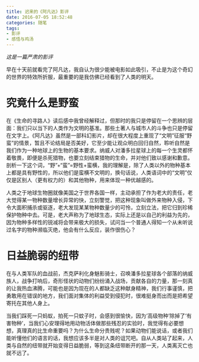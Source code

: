 ```yaml
---
title: 迟来的《阿凡达》影评
date: 2016-07-05 18:52:48
categories: 随笔
tags:
- 影评
- 感悟与鸡汤
---
```

*这是一篇严肃的影评*

早在十天前就看完了阿凡达，我自认为很少能被电影如此吸引，不止是为这个奇幻的世界的特效所折服，最重要的是我仿佛已经看到了人类的明天。

# 究竟什么是野蛮

在《生命的寻路人》读后感中我曾经解释过，但那时的我只是停留在一个思辨的层面：我们只以当下的人类作为文明的基准。那些土著人与城市人的斗争也只是停留在文字上。《阿凡达》虽然是一部科幻影片，却在很大程度上重现了“文明”征服“野蛮”的情景，暂且不论结局是否美好，它至少能让观众明白回归自然，聆听自然是我们作为一种地球上的生物的基本要求。纳威人对潘多拉星球上的每一个生灵都怀着敬畏，即便是杀死猎物，也要立刻结束猎物的生命，并对他们致以感谢和歉意。剖析一下这个词，“野”+“蛮”=野性+蛮横，我的理解是，除了人类以外的物种基本上都是具有野性的，所以他们是蛮横不文明的，换句话说，人类语词中的“文明”仅仅是区别人（更有权力的）和其他物种，用来体现一种优越感的。

人类之于地球生物圈就像美国之于世界各国一样，主动承担了作为老大的责任，老大觉得某一物种数量增长异常的快，立刻警觉，把这种现象叫做外来物种入侵，下令大面积捕杀或驱逐，老大发现某某物种数量少的可怜，立刻立法，把它归到珍稀保护物种中去。可是，老大声称为了地球生态，实际上还是以自己的利益为先的，因为物种多样性的锐减将会带来极大的损失，试问当一个普通人得知一个从未听说过名字的物种濒临灭绝，他会有什么反应，装作很伤心？

# 日益脆弱的纽带

在与人类军队的血战前，杰克萨利化身魅影骑士，召唤潘多拉星球各个部落的纳威族人，战争打响后，奇形怪状的动物们纷纷涌入战场，贡献各自的力量，那一刻真的让我热血沸腾，可能也是因为现在的人都缺乏这种献身精神，我们行事谨慎，把勇敢用在错误的地方，我们面对集体的利益受到侵犯时，很难挺身而出而是把希望寄托在其他人身上。

当我们踩死一只蚂蚁，拍死一只蚊子时，会感到很愉快，因为‘高级物种’除掉了‘有害物种’，当我们心安理得地用动物活体做那些残忍的实验时，我觉得有必要想想，真理真的比生命重要吗？为什么生命分贵贱呢？如果动物们能说话，或者我们能听懂他们的语言的话，我想应该多半是对人类的诅咒吧。自从人类站了起来，人类与自然的纽带就开始变得日益脆弱，等到这条纽带断开的那一天，人类离灭亡也就不远了。

